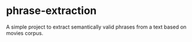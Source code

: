 phrase-extraction
=================

A simple project to extract semantically valid phrases from a text based on movies corpus. 
